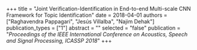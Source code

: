 +++
title = "Joint Verification-Identification in End-to-end Multi-scale CNN Framework for Topic Identification"
date = 2018-04-01
authors = ["Raghavendra Pappagari", "Jesús Villalba", "Najim Dehak"]
publication_types = ["1"]
abstract = ""
selected = "false"
publication = "*Proceedings of the IEEE International Conference on Acoustics, Speech and Signal Processing, ICASSP 2018*"
+++


